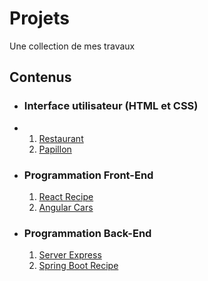 # Projets
Une collection de mes travaux

## Contenus
* ### Interface utilisateur (HTML et CSS)
* 1. [Restaurant](https://github.com/jewathe/restaurant)
  2. [Papillon](https://github.com/jewathe/papillon)
* ### Programmation Front-End
  1. [React Recipe](https://github.com/jewathe/react-recipe)
  2. [Angular Cars](https://github.com/jewathe/angular-cars)
* ### Programmation Back-End
  1. [Server Express](https://github.com/jewathe/server-express)
  2. [Spring Boot Recipe](https://github.com/jewathe/spring-boot-recipe)

 

